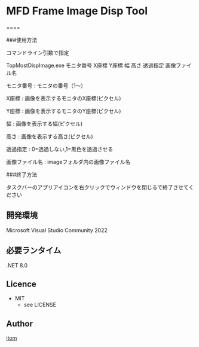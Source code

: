 # MFD Frame Image Disp Tool
====


###使用方法

コマンドライン引数で指定

TopMostDispImage.exe モニタ番号 X座標 Y座標 幅 高さ 透過指定 画像ファイル名

モニタ番号 : モニタの番号（1～）

X座標 : 画像を表示するモニタのX座標(ピクセル)

Y座標 : 画像を表示するモニタのY座標(ピクセル)

幅 : 画像を表示する幅(ピクセル)

高さ : 画像を表示する高さ(ピクセル)

透過指定 : 0=透過しない,1=黒色を透過させる

画像ファイル名 : imageフォルダ内の画像ファイル名


###終了方法

タスクバーのアプリアイコンを右クリックでウィンドウを閉じるで終了させてください



## 開発環境
 Microsoft Visual Studio Community 2022

## 必要ランタイム
 .NET 8.0

## Licence
* MIT  
    * see LICENSE

## Author

[itom](https://github.com/itom0717)
